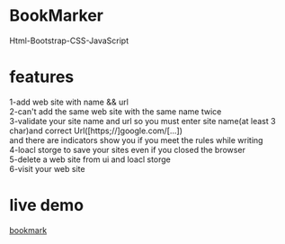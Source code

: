 # BookMarker
Html-Bootstrap-CSS-JavaScript
# features
1-add web site with name && url    
2-can't add the same web site with the same name twice   
3-validate your site name and url so you must enter site name(at least 3 char)and correct Url([https;//]google.com/[...])    
    and there are indicators show you if you meet the rules while writing      
4-loacl storge to save your sites even if you closed the browser     
5-delete a web site from ui and loacl storge  
6-visit your web site 

# live demo
[bookmark](https://emaneldeeb.github.io/BookMark/)
